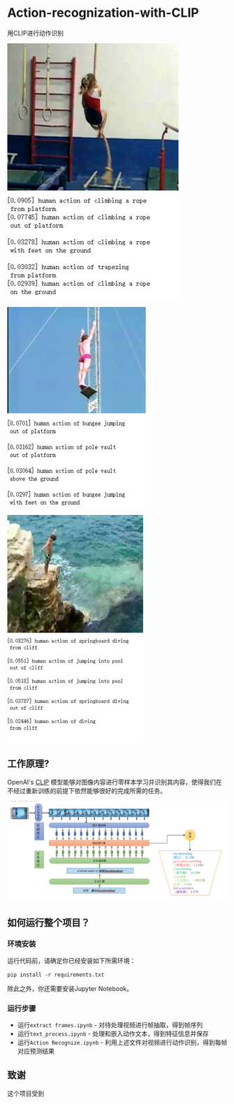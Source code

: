 # Action-recognization-with-CLIP
用CLIP进行动作识别

![处理结果1](images/1.png)

![处理结果2](images/图片2.png)

![处理结果3](images/图片3.png)

## 工作原理?

OpenAI's [CLIP](https://openai.com/blog/clip/) 模型能够对图像内容进行零样本学习并识别其内容，使得我们在不经过重新训练的前提下依然能够很好的完成所需的任务。

![原理3](images/原理.png)

## 如何运行整个项目？

### 环境安装
运行代码前，请确定你已经安装如下所需环境：

```
pip install -r requirements.txt
```

除此之外，你还需要安装Jupyter Notebook。

### 运行步骤

- 运行`extract frames.ipynb` - 对待处理视频进行帧抽取，得到帧序列
- 运行`text_process.ipynb` - 处理和嵌入动作文本，得到特征信息并保存
- 运行`Action Recognize.ipynb` - 利用上述文件对视频进行动作识别，得到每帧对应预测结果

## 致谢
这个项目受到
